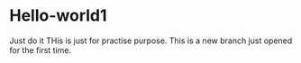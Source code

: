 # Hello-world1
Just do it
 THis is just for practise purpose.
This is a new branch just opened for the first time.
